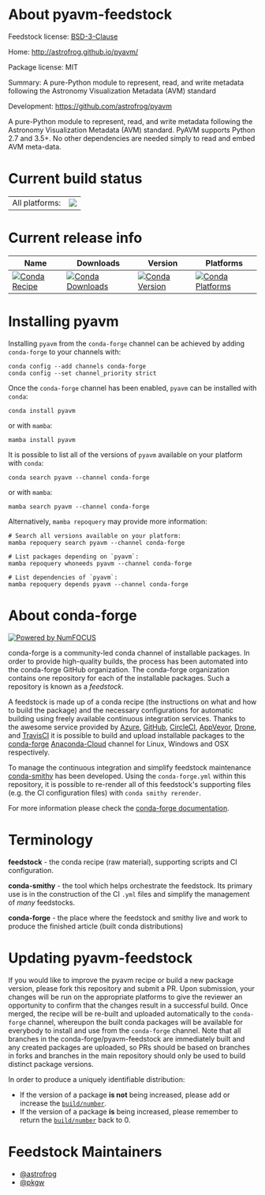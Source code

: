 About pyavm-feedstock
=====================

Feedstock license: [BSD-3-Clause](https://github.com/conda-forge/pyavm-feedstock/blob/main/LICENSE.txt)

Home: http://astrofrog.github.io/pyavm/

Package license: MIT

Summary: A pure-Python module to represent, read, and write metadata following the Astronomy Visualization Metadata (AVM) standard

Development: https://github.com/astrofrog/pyavm

A pure-Python module to represent, read, and write metadata following the
Astronomy Visualization Metadata (AVM) standard. PyAVM supports Python 2.7
and 3.5+. No other dependencies are needed simply to read and embed AVM
meta-data.


Current build status
====================


<table><tr><td>All platforms:</td>
    <td>
      <a href="https://dev.azure.com/conda-forge/feedstock-builds/_build/latest?definitionId=2490&branchName=main">
        <img src="https://dev.azure.com/conda-forge/feedstock-builds/_apis/build/status/pyavm-feedstock?branchName=main">
      </a>
    </td>
  </tr>
</table>

Current release info
====================

| Name | Downloads | Version | Platforms |
| --- | --- | --- | --- |
| [![Conda Recipe](https://img.shields.io/badge/recipe-pyavm-green.svg)](https://anaconda.org/conda-forge/pyavm) | [![Conda Downloads](https://img.shields.io/conda/dn/conda-forge/pyavm.svg)](https://anaconda.org/conda-forge/pyavm) | [![Conda Version](https://img.shields.io/conda/vn/conda-forge/pyavm.svg)](https://anaconda.org/conda-forge/pyavm) | [![Conda Platforms](https://img.shields.io/conda/pn/conda-forge/pyavm.svg)](https://anaconda.org/conda-forge/pyavm) |

Installing pyavm
================

Installing `pyavm` from the `conda-forge` channel can be achieved by adding `conda-forge` to your channels with:

```
conda config --add channels conda-forge
conda config --set channel_priority strict
```

Once the `conda-forge` channel has been enabled, `pyavm` can be installed with `conda`:

```
conda install pyavm
```

or with `mamba`:

```
mamba install pyavm
```

It is possible to list all of the versions of `pyavm` available on your platform with `conda`:

```
conda search pyavm --channel conda-forge
```

or with `mamba`:

```
mamba search pyavm --channel conda-forge
```

Alternatively, `mamba repoquery` may provide more information:

```
# Search all versions available on your platform:
mamba repoquery search pyavm --channel conda-forge

# List packages depending on `pyavm`:
mamba repoquery whoneeds pyavm --channel conda-forge

# List dependencies of `pyavm`:
mamba repoquery depends pyavm --channel conda-forge
```


About conda-forge
=================

[![Powered by
NumFOCUS](https://img.shields.io/badge/powered%20by-NumFOCUS-orange.svg?style=flat&colorA=E1523D&colorB=007D8A)](https://numfocus.org)

conda-forge is a community-led conda channel of installable packages.
In order to provide high-quality builds, the process has been automated into the
conda-forge GitHub organization. The conda-forge organization contains one repository
for each of the installable packages. Such a repository is known as a *feedstock*.

A feedstock is made up of a conda recipe (the instructions on what and how to build
the package) and the necessary configurations for automatic building using freely
available continuous integration services. Thanks to the awesome service provided by
[Azure](https://azure.microsoft.com/en-us/services/devops/), [GitHub](https://github.com/),
[CircleCI](https://circleci.com/), [AppVeyor](https://www.appveyor.com/),
[Drone](https://cloud.drone.io/welcome), and [TravisCI](https://travis-ci.com/)
it is possible to build and upload installable packages to the
[conda-forge](https://anaconda.org/conda-forge) [Anaconda-Cloud](https://anaconda.org/)
channel for Linux, Windows and OSX respectively.

To manage the continuous integration and simplify feedstock maintenance
[conda-smithy](https://github.com/conda-forge/conda-smithy) has been developed.
Using the ``conda-forge.yml`` within this repository, it is possible to re-render all of
this feedstock's supporting files (e.g. the CI configuration files) with ``conda smithy rerender``.

For more information please check the [conda-forge documentation](https://conda-forge.org/docs/).

Terminology
===========

**feedstock** - the conda recipe (raw material), supporting scripts and CI configuration.

**conda-smithy** - the tool which helps orchestrate the feedstock.
                   Its primary use is in the construction of the CI ``.yml`` files
                   and simplify the management of *many* feedstocks.

**conda-forge** - the place where the feedstock and smithy live and work to
                  produce the finished article (built conda distributions)


Updating pyavm-feedstock
========================

If you would like to improve the pyavm recipe or build a new
package version, please fork this repository and submit a PR. Upon submission,
your changes will be run on the appropriate platforms to give the reviewer an
opportunity to confirm that the changes result in a successful build. Once
merged, the recipe will be re-built and uploaded automatically to the
`conda-forge` channel, whereupon the built conda packages will be available for
everybody to install and use from the `conda-forge` channel.
Note that all branches in the conda-forge/pyavm-feedstock are
immediately built and any created packages are uploaded, so PRs should be based
on branches in forks and branches in the main repository should only be used to
build distinct package versions.

In order to produce a uniquely identifiable distribution:
 * If the version of a package **is not** being increased, please add or increase
   the [``build/number``](https://docs.conda.io/projects/conda-build/en/latest/resources/define-metadata.html#build-number-and-string).
 * If the version of a package **is** being increased, please remember to return
   the [``build/number``](https://docs.conda.io/projects/conda-build/en/latest/resources/define-metadata.html#build-number-and-string)
   back to 0.

Feedstock Maintainers
=====================

* [@astrofrog](https://github.com/astrofrog/)
* [@pkgw](https://github.com/pkgw/)

